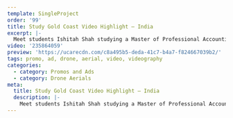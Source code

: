 ```yaml
---
template: SingleProject
order: '99'
title: Study Gold Coast Video Highlight – India
excerpt: |-
  Meet students Ishitah Shah studying a Master of Professional Accounting and graduate Mohit Trevidi of who has completed his Masters of Touism at Southern Cross University. This video highlights why students choose to study on the Gold Coast, what attracted them and what are the benefits.
video: '235864059'
preview: 'https://ucarecdn.com/c8a495b5-deda-41c7-b4a7-f824667039b2/'
tags: promo, ad, drone, aerial, video, videography
categories:
  - category: Promos and Ads
  - category: Drone Aerials
meta:
  title: Study Gold Coast Video Highlight – India
  description: |-
    Meet students Ishitah Shah studying a Master of Professional Accounting and graduate Mohit Trevidi of who has completed his Masters of Touism at Southern Cross University. This video highlights why students choose to study on the Gold Coast, what attracted them and what are the benefits.
---
```

